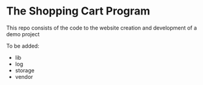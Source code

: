 # The Shopping Cart Program
This repo consists of the code to the website creation and development of a demo project

To be added:
+ lib
+ log
+ storage
+ vendor
